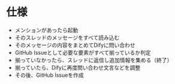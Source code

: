# 仕様
- メンションがあったら起動
- そのスレッドのメッセージをすべて読み込む
- そのメッセージの内容をまとめてDifyに問い合わせ
- GitHub Issueとして必要な要素がすべて揃っているか判定
 - 揃っていなかったら、スレッドに返信し追加情報を集める（終了）
- 揃っていたら、Difyに再度問い合わせ文言などを調整
- その後、GitHub Issueを作成